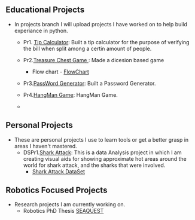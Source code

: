 ## Educational Projects
- In projects branch I will upload projects I have worked on to help build experiance in python. 

  - Pr1. [Tip Calculator](https://github.com/AdmiralCrow/Anthony_Portfolio/blob/projects/pr1_tip_calculator.py): Built a tip calculator for the purpose of verifying the bill when split among a certin amount of people. 

  - Pr2.[Treasure Chest Game ](https://github.com/AdmiralCrow/Anthony_Portfolio/blob/projects/pr2_%20treasure_game): Made a dicesion based game
    - Flow chart - [FlowChart](https://viewer.diagrams.net/?highlight=0000ff&edit=_blank&layers=1&nav=1&title=Treasure%20Island%20Conditional.drawio#Uhttps%3A%2F%2Fdrive.google.com%2Fuc%3Fid%3D1oDe4ehjWZipYRsVfeAx2HyB7LCQ8_Fvi%26export%3Ddownload)

  - Pr3.[PassWord Generator](https://github.com/AdmiralCrow/Anthony_Portfolio/blob/projects/pr3_PW%20Generator): Built a Password Generator.

  - Pr4.[HangMan Game](https://github.com/AdmiralCrow/Anthony_Portfolio/blob/projects/pr4_HangMan): HangMan Game.
  - 
## Personal Projects
- These are personal projects I use to learn tools or get a better grasp in areas I haven't mastered.
  - DSPr1.[Shark Attack](https://github.com/AdmiralCrow/Anthony_Portfolio/blob/projects/DSpr1_SharkAttacks.py): This is a data Analysis project in which I am creating visual aids for showing approximate hot areas around the world for shark attack, and the sharks that were involved.
    - [Shark Attack DataSet](https://www.kaggle.com/datasets/felipeesc/shark-attack-dataset) 

## Robotics Focused Projects
- Research projects I am currently working on.
  - Robotics PhD Thesis [SEAQUEST](https://github.com/AdmiralCrow/SEAQUEST/blob/main/README.md)

